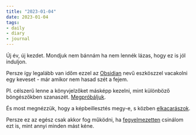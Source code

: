 ```yaml
---
title: "2023-01-04"
date: 2023-01-04
tags:
- daily
- diary
- journal
---
```


Új év, új kezdet. Mondjuk nem bánnám ha nem lennék lázas, hogy ez is jól induljon.

Persze így legalább van időm ezzel az [Obsidian](https://obsidian.md/) nevű eszköszzel vacakolni egy keveset - már amikor nem hasad szét a fejem.

Pl. célszerű lenne a könyvjelzőket másképp kezelni, mint különböző böngészőkben szanaszét. [Megpróbáljuk](../Könyvjelzők).

És most megnézzük, hogy a képbeillesztés megy-e, s közben [elkacarászok](notes/hehe).

Persze ez az egész csak akkor fog működni, ha [fegyelmezetten](notes/Csak_fegyelmezetten) csinálom ezt is, mint annyi minden mást kéne.